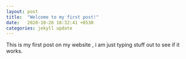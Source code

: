 ```yaml
---
layout: post
title:  "Welcome to my first post!"
date:   2020-10-26 18:32:41 +0530
categories: jekyll update
---
```

This is my first post on my website , i am just typing stuff out to see if it works.